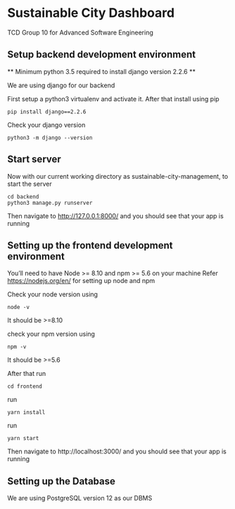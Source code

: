 # Sustainable City Dashboard
TCD Group 10 for Advanced Software Engineering

## Setup backend development environment
** Minimum python 3.5 required to install django version 2.2.6 **

We are using django for our backend

First setup a python3 virtualenv and activate it. After that install using pip
```
pip install django==2.2.6
```

Check your django version
```
python3 -m django --version
```
## Start server

Now with our current working directory as sustainable-city-management, to start the server
```
cd backend
python3 manage.py runserver
```

Then navigate to http://127.0.0.1:8000/ and you should see that your app is running

## Setting up the frontend development environment

You’ll need to have Node >= 8.10 and npm >= 5.6 on your machine
Refer https://nodejs.org/en/ for setting up node and npm

Check your node version using
```
node -v
```
It should be >=8.10

check your npm version using
```
npm -v
```
It should be >=5.6

After that run
```
cd frontend
```
run
```
yarn install
```

run
```
yarn start
```

Then navigate to http://localhost:3000/ and you should see that your app is running

## Setting up the Database
We are using PostgreSQL version 12 as our DBMS


